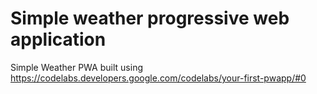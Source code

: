 # Simple weather progressive web application
Simple Weather PWA built using <br>
https://codelabs.developers.google.com/codelabs/your-first-pwapp/#0

